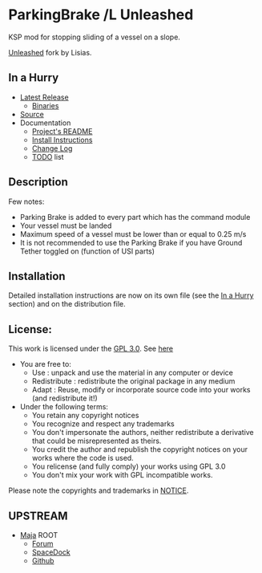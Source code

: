 # ParkingBrake /L Unleashed

KSP mod for stopping sliding of a vessel on a slope.

[Unleashed](https://ksp.lisias.net/add-ons-unleashed/) fork by Lisias.


## In a Hurry

* [Latest Release](https://github.com/net-lisias-kspu/ParkingBrake/releases)
	+ [Binaries](https://github.com/net-lisias-kspu/ParkingBrake/tree/Archive)
* [Source](https://github.com/net-lisias-kspu/ParkingBrake)
* Documentation
	+ [Project's README](https://github.com/net-lisias-kspu/ParkingBrake/blob/master/README.md)
	+ [Install Instructions](https://github.com/net-lisias-kspu/ParkingBrake/blob/master/INSTALL.md)
	+ [Change Log](./CHANGE_LOG.md)
	+ [TODO](./TODO.md) list


## Description

Few notes:

* Parking Brake is added to every part which has the command module
* Your vessel must be landed
* Maximum speed of a vessel must be lower than or equal to 0.25 m/s
* It is not recommended to use the Parking Brake if you have Ground Tether toggled on (function of USI parts)


## Installation

Detailed installation instructions are now on its own file (see the [In a Hurry](#in-a-hurry) section) and on the distribution file.

## License:

This work is licensed under the [GPL 3.0](https://www.gnu.org/licenses/gpl-3.0.txt). See [here](./LICENSE)

+ You are free to:
	- Use : unpack and use the material in any computer or device
	- Redistribute : redistribute the original package in any medium
	- Adapt : Reuse, modify or incorporate source code into your works (and redistribute it!) 
+ Under the following terms:
	- You retain any copyright notices
	- You recognize and respect any trademarks
	- You don't impersonate the authors, neither redistribute a derivative that could be misrepresented as theirs.
	- You credit the author and republish the copyright notices on your works where the code is used.
	- You relicense (and fully comply) your works using GPL 3.0
	- You don't mix your work with GPL incompatible works.

Please note the copyrights and trademarks in [NOTICE](./NOTICE).


## UPSTREAM

* [Maja](https://forum.kerbalspaceprogram.com/index.php?/profile/168379-maja/) ROOT
	+ [Forum](https://forum.kerbalspaceprogram.com/index.php?/topic/180083-*)
	+ [SpaceDock](https://spacedock.info/mod/2018/Parking%20Brake)
	+ [Github](https://github.com/jarosm/KSP-ParkingBrake)
